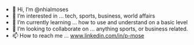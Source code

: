 - 👋 Hi, I’m @nhialmoses
- 👀 I’m interested in ... tech, sports, business, world affairs 
- 🌱 I’m currently learning ... how to use  and understand on a basic level 
- 💞️ I’m looking to collaborate on ... anything sports, or business related. 
- 📫 How to reach me ... www.linkedin.com/in/p-mose

<!---
nhialmoses/nhialmoses is a ✨ special ✨ repository because its `README.md` (this file) appears on your GitHub profile.
You can click the Preview link to take a look at your changes.
--->
